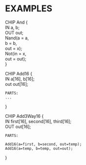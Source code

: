 # EXAMPLES  
  
CHIP And {  
	IN a, b;  
	OUT out;  
	Nand(a = a,  
	         b = b,  
	         out = x);  
	Not(in = x,  
	       out = out);  
}  
  
  
CHIP Add16 {  
	IN a[16], b[16];  
	out out[16];  
  
	PARTS:  
	...  
}  
  
  
  
CHIP Add3Way16 {  
IN first[16], second[16], third[16];  
	OUT out[16];  
  
	PARTS:  
  
	Add16(a=first, b=second, out=temp);  
	Add16(a=temp, b=temp, out=out);  
}  
